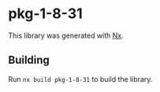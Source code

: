 # pkg-1-8-31

This library was generated with [Nx](https://nx.dev).

## Building

Run `nx build pkg-1-8-31` to build the library.
